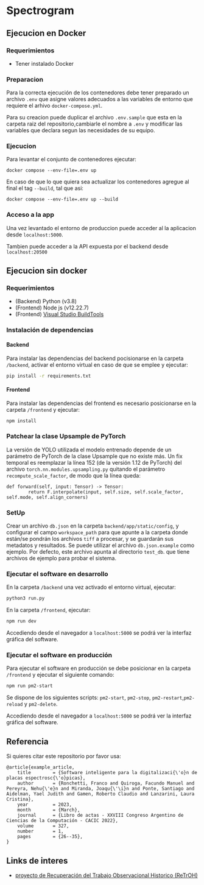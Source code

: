 # Spectrogram

## Ejecucion en Docker

### Requerimientos

- Tener instalado Docker

### Preparacion

Para la correcta ejecución de los contenedores debe tener preparado un archivo `.env` que asigne valores adecuados a las variables de entorno que requiere el arhivo `docker-compose.yml`.

Para su creacion puede duplicar el archivo `.env.sample` que esta en la carpeta raiz del repositorio,cambiarle el nombre a `.env` y modificar las variables que declara segun las necesidades de su equipo.

### Ejecucion

Para levantar el conjunto de contenedores ejecutar:
```
docker compose --env-file=.env up
```
En caso de que lo que quiera sea actualizar los contenedores agregue al final el tag `--build`, tal que asi:
```
docker compose --env-file=.env up --build
```

### Acceso a la app

Una vez levantado el entorno de produccion puede acceder al la aplicacion desde `localhost:5000`.

Tambien puede acceder a la API expuesta por el backend desde `localhost:20500`

## Ejecucion sin docker

### Requerimientos

- (Backend) Python (v3.8)
- (Frontend) Node js (v12.22.7)
- (Frontend) [Visual Studio BuildTools](https://visualstudio.microsoft.com/es/downloads/)

### Instalación de dependencias
#### Backend

Para instalar las dependencias del backend pocisionarse en la carpeta `/backend`, activar el entorno virtual en caso de que se emplee y ejecutar:

```bash
pip install -r requirements.txt
```
#### Frontend
Para instalar las dependencias del frontend es necesario posicionarse en la carpeta `/frontend` y ejecutar:

```bash
npm install
```

### Patchear la clase Upsample de PyTorch

La versión de YOLO utilizada el modelo entrenado depende de un parámetro de PyTorch de la clase Upsample que no existe más. Un fix temporal es reemplazar la línea 152 (de la versión 1.12 de PyTorch) del archivo `torch.nn.modules.upsampling.py` quitando el parámetro `recompute_scale_factor`, de modo que la línea queda:

````
def forward(self, input: Tensor) -> Tensor:
        return F.interpolate(input, self.size, self.scale_factor, self.mode, self.align_corners)
````

### SetUp

Crear un archivo `db.json` en la carpeta `backend/app/static/config`, y configurar el campo `workspace_path` para que apunte a la carpeta donde están/se pondrán los archivos `tiff` a procesar, y se guardarán sus metadatos y resultados. Se puede utilizar el archivo `db.json.example` como ejemplo. Por defecto, este archivo apunta al directorio `test_db`. que tiene archivos de ejemplo para probar el sistema.


### Ejecutar el software en desarrollo

En la carpeta `/backend` una vez activado el entorno virtual, ejecutar:

```bash
python3 run.py
```

En la carpeta `/frontend`, ejecutar:

```bash
npm run dev
```

Accediendo desde el navegador a `localhost:5000` se podrá ver la interfaz gráfica del software.

### Ejecutar el software en producción

Para ejecutar el software en producción se debe posicionar en la carpeta `/frontend` y ejecutar el siguiente comando:
```bash
npm run pm2-start
```
Se dispone de los siguientes scripts: `pm2-start`, `pm2-stop`, `pm2-restart`,`pm2-reload` y `pm2-delete`.

Accediendo desde el navegador a `localhost:5000` se podrá ver la interfaz gráfica del software.

## Referencia

Si quieres citar este repositorio por favor usa:
```
@article{example_article,
    title        = {Software inteligente para la digitalizaci{\'o}n de placas espectrosc{\'o}picas},
    author       = {Ronchetti, Franco and Quiroga, Facundo Manuel and Pereyra, Nehu{\'e}n and Miranda, Joaqu{\'\i}n and Ponte, Santiago and Aidelman, Yael Judith and Gamen, Roberto Claudio and Lanzarini, Laura Cristina},
    year         = 2023,
    month        = {March},
    journal      = {Libro de actas - XXVIII Congreso Argentino de Ciencias de la Computación - CACIC 2022},
    volume       = 327,
    number       = 1,
    pages        = {26--35},
}
```

## Links de interes
- [proyecto de Recuperación del Trabajo Observacional Historico (ReTrOH)](https://retroh.fcaglp.unlp.edu.ar/)

















